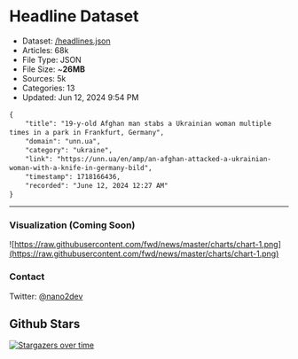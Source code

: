 # Headline Dataset

- Dataset: [/headlines.json](https://raw.githubusercontent.com/fwd/news/master/headlines.json) 
- Articles: 68k
- File Type: JSON
- File Size: ~**26MB**
- Sources: 5k
- Categories: 13
- Updated: Jun 12, 2024 9:54 PM

```
{
    "title": "19-y-old Afghan man stabs a Ukrainian woman multiple times in a park in Frankfurt, Germany",
    "domain": "unn.ua",
    "category": "ukraine",
    "link": "https://unn.ua/en/amp/an-afghan-attacked-a-ukrainian-woman-with-a-knife-in-germany-bild",
    "timestamp": 1718166436,
    "recorded": "June 12, 2024 12:27 AM"
}
```

---

### Visualization (Coming Soon)

![https://raw.githubusercontent.com/fwd/news/master/charts/chart-1.png](https://raw.githubusercontent.com/fwd/news/master/charts/chart-1.png)

### Contact 

Twitter: [@nano2dev](https://twitter.com/nano2dev)

## Github Stars

[![Stargazers over time](https://starchart.cc/fwd/news.svg)](https://starchart.cc/fwd/news)
